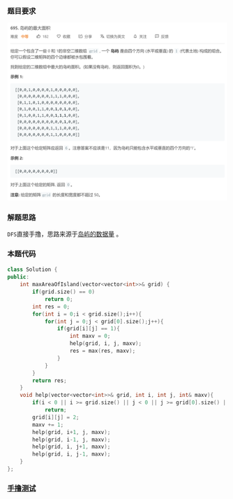 ### 题目要求

![](pic/695.png)

### 解题思路

`DFS`直接手撸，思路来源于[岛屿的数据量](200.md) 。

### 本题代码

```c++
class Solution {
public:
    int maxAreaOfIsland(vector<vector<int>>& grid) {
        if(grid.size() == 0)
            return 0;
        int res = 0;
        for(int i = 0;i < grid.size();i++){
            for(int j = 0;j < grid[0].size();j++){
                if(grid[i][j] == 1){
                    int maxv = 0;
                    help(grid, i, j, maxv);
                    res = max(res, maxv);
                }
            }
        }
        return res;
    }
    void help(vector<vector<int>>& grid, int i, int j, int& maxv){
        if(i < 0 || i >= grid.size() || j < 0 || j >= grid[0].size() || grid[i][j] != 1)
            return;
        grid[i][j] = 2;
        maxv += 1;
        help(grid, i+1, j, maxv);
        help(grid, i-1, j, maxv);
        help(grid, i, j+1, maxv);
        help(grid, i, j-1, maxv);
    }
};
```

### [手撸测试](https://leetcode-cn.com/problems/max-area-of-island/)  

